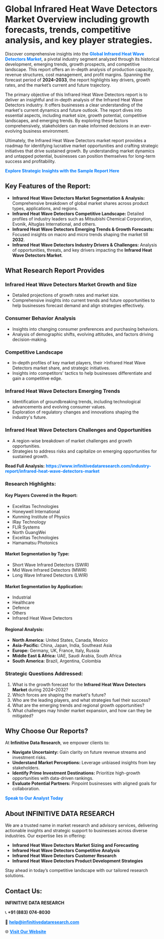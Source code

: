 <h1>Global Infrared Heat Wave Detectors Market Overview including growth forecasts, trends, competitive analysis, and key player strategies.</h1>
<p>
Discover comprehensive insights into the 
<a href="https://www.infinitivedataresearch.com/industry-report/infrared-heat-wave-detectors-market" rel="dofollow" style="color: #007BFF; text-decoration: none;"><strong>Global Infrared Heat Wave Detectors Market</strong></a>, a pivotal industry segment analyzed through its historical development, emerging trends, growth prospects, and competitive landscape. This report offers an in-depth analysis of production capacity, revenue structures, cost management, and profit margins. Spanning the forecast period of <strong>2024–2033</strong>, the report highlights key drivers, growth rates, and the market’s current and future trajectory.
</p>
<p>
The primary objective of this Infrared Heat Wave Detectors report is to deliver an insightful and in-depth analysis of the Infrared Heat Wave Detectors industry. It offers businesses a clear understanding of the market's current dynamics and future outlook. The report dives into essential aspects, including market size, growth potential, competitive landscapes, and emerging trends. By exploring these factors comprehensively, stakeholders can make informed decisions in an ever-evolving business environment.
</p>
<p>
Ultimately, the Infrared Heat Wave Detectors market report provides a roadmap for identifying lucrative market opportunities and crafting strategic initiatives that drive sustained growth. By understanding market dynamics and untapped potential, businesses can position themselves for long-term success and profitability.
</p>
<p>
<a href="https://www.infinitivedataresearch.com/request-sample/reportId=112453" style="color: #007BFF; text-decoration: none;"><strong>Explore Strategic Insights with the Sample Report Here</strong></a>
</p>

<h2>Key Features of the Report:</h2>
<ul>
<li><strong>Infrared Heat Wave Detectors Market Segmentation & Analysis:</strong> Comprehensive breakdown of global market shares across product types, applications, and regions.</li>
<li><strong>Infrared Heat Wave Detectors Competitive Landscape:</strong> Detailed profiles of industry leaders such as Mitsubishi Chemical Corporation, Evonik, Altuglas International, and others.</li>
<li><strong>Infrared Heat Wave Detectors Emerging Trends & Growth Forecasts:</strong> Focused insights on macro and micro trends shaping the market till <strong>2032</strong>.</li>
<li><strong>Infrared Heat Wave Detectors Industry Drivers & Challenges:</strong> Analysis of opportunities, threats, and key drivers impacting the <strong>Infrared Heat Wave Detectors Market</strong>.</li>
</ul>

<h2>What Research Report Provides</h2>
<h3>Infrared Heat Wave Detectors Market Growth and Size</h3>
<ul>
<li>Detailed projections of growth rates and market size.</li>
<li>Comprehensive insights into current trends and future opportunities to help businesses forecast demand and align strategies effectively.</li>
</ul>

<h3>Consumer Behavior Analysis</h3>
<ul>
<li>Insights into changing consumer preferences and purchasing behaviors.</li>
<li>Analysis of demographic shifts, evolving attitudes, and factors driving decision-making.</li>
</ul>

<h3>Competitive Landscape</h3>
<ul>
<li>In-depth profiles of key market players, their >Infrared Heat Wave Detectors market share, and strategic initiatives.</li>
<li>Insights into competitors' tactics to help businesses differentiate and gain a competitive edge.</li>
</ul>

<h3>Infrared Heat Wave Detectors Emerging Trends</h3>
<ul>
<li>Identification of groundbreaking trends, including technological advancements and evolving consumer values.</li>
<li>Exploration of regulatory changes and innovations shaping the industry's future.</li>
</ul>

<h3>Infrared Heat Wave Detectors Challenges and Opportunities</h3>
<ul>
<li>A region-wise breakdown of market challenges and growth opportunities.</li>
<li>Strategies to address risks and capitalize on emerging opportunities for sustained growth.</li>
</ul>
<p><strong>Read Full Analysis:</strong> <a href="https://www.infinitivedataresearch.com/industry-report/infrared-heat-wave-detectors-market" rel="dofollow" style="color: #007BFF; text-decoration: none;"><strong>https://www.infinitivedataresearch.com/industry-report/infrared-heat-wave-detectors-market</strong></a></p>
<h3>Research Highlights:</h3>
<h4>Key Players Covered in the Report:</h4>
<ul><li>Excelitas Technologies</li><li>Honeywell International</li><li>Kunming Institute of Physics</li><li>IRay Technology</li><li>FLIR Systems</li><li>North GuangWei</li><li>Excelitas Technologies</li><li>Hamamatsu Photonics</li></ul>
<h4>Market Segmentation by Type:</h4>
<ul><li>Short Wave Infrared Detectors (SWIR)</li><li>Mid Wave Infrared Detectors (MWIR)</li><li>Long Wave Infrared Detectors (LWIR)</li></ul>
<h4>Market Segmentation by Application:</h4>
<ul><li>Industrial</li><li>Healthcare</li><li>Defence</li><li>Others</li><li>Infrared Heat Wave Detectors</li></ul>

<h4>Regional Analysis:</h4>
<ul>
<li><strong>North America:</strong> United States, Canada, Mexico</li>
<li><strong>Asia-Pacific:</strong> China, Japan, India, Southeast Asia</li>
<li><strong>Europe:</strong> Germany, UK, France, Italy, Russia</li>
<li><strong>Middle East & Africa:</strong> UAE, Saudi Arabia, South Africa</li>
<li><strong>South America:</strong> Brazil, Argentina, Colombia</li>
</ul>

<h3>Strategic Questions Addressed:</h3>
<ol>
<li>What is the growth forecast for the <strong>Infrared Heat Wave Detectors Market</strong> during 2024–2032?</li>
<li>Which forces are shaping the market's future?</li>
<li>Who are the leading players, and what strategies fuel their success?</li>
<li>What are the emerging trends and regional growth opportunities?</li>
<li>What challenges may hinder market expansion, and how can they be mitigated?</li>
</ol>

<h2>Why Choose Our Reports?</h2>
<p>At <strong>Infinitive Data Research</strong>, we empower clients to:</p>
<ul>
<li><strong>Navigate Uncertainty:</strong> Gain clarity on future revenue streams and investment risks.</li>
<li><strong>Understand Market Perceptions:</strong> Leverage unbiased insights from key stakeholders.</li>
<li><strong>Identify Prime Investment Destinations:</strong> Prioritize high-growth opportunities with data-driven rankings.</li>
<li><strong>Evaluate Potential Partners:</strong> Pinpoint businesses with aligned goals for collaboration.</li>
</ul>
<p><a href="https://www.infinitivedataresearch.com/industry-report/infrared-heat-wave-detectors-market" rel="dofollow" style="color: #007BFF; text-decoration: none;"><strong>Speak to Our Analyst Today</strong></a></p>

<h2>About INFINITIVE DATA RESEARCH</h2>
<p>We are a trusted name in market research and advisory services, delivering actionable insights and strategic support to businesses across diverse industries. Our expertise lies in offering:</p>
<ul>
<li><strong>Infrared Heat Wave Detectors Market Sizing and Forecasting</strong></li>
<li><strong>Infrared Heat Wave Detectors Competitive Analysis</strong></li>
<li><strong>Infrared Heat Wave Detectors Customer Research</strong></li>
<li><strong>Infrared Heat Wave Detectors Product Development Strategies</strong></li>
</ul>
<p>Stay ahead in today’s competitive landscape with our tailored research solutions.</p>

<h2>Contact Us:</h2>
<p><strong>INFINITIVE DATA RESEARCH</strong></p>
<p>📞 <strong>+91 (883) 074-8030</strong></p>
<p>📧 <strong><a href="mailto:help@infinitivedataresearch.com" style="color: #007BFF;">help@infinitivedataresearch.com</a></strong></p>
<p>🌐 <strong><a href="https://www.infinitivedataresearch.com" rel="dofollow" style="color: #007BFF;">Visit Our Website</a></strong></p>